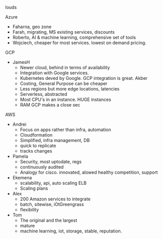 louds

Azure

- Faharna, geo zone
- Farah, migrating, MS existing services, discounts
- Roberto, AI & machine learning, comprehensive set of tools
- Wojciech, cheaper for most services. lowest on demand pricing.

GCP

- JamesH
  - Newer cloud, behind in terms of availability
  - Integration with Google services. 
  - Kubernetes deved by Google. GCP integration is great.
Akber
  - Costing, General Purpose can be cheaper
  - Less regions but more edge locations, latencies
  - Serverless, abstracted
  - Most CPU's in an instance. HUGE instances
  - RAM GCP makes a close sec

AWS

- Andrei
  - Focus on apps rather than infra, automation
  - Cloudformation
  - Simplified, infra management, DB
  - quick to replicate
  - tracks changes
- Pamela
  - Security, most uptodate, regs
  - continuously audited
  - Analogy for cisco. innovated, alowed healthy competition, support
- Ekemena
  - scalability, api, auto scaling ELB
  - Scaling plans
- Alex
  - 200 Amazon services to integrate
  - batch, sitewise, iOtGreengrass
  - flexibility
- Tom
  - The original and the largest
  - mature
  - machine learning, iot, storage, stable, reputation.

